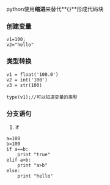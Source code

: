 python使用**缩进**来替代**{}**形成代码块


### 创建变量

```
v1=100;
v2="hello"
```

### 类型转换

```
v1 = float('100.0')
v2 = int('100')
v3 = str(100)

type(v1);//可以知道变量的类型
```

### 分支语句

1. if
```
a=100
b=100
if a==b:
    print "true"
elif a>b:
    print "a>b"
else:
    print "hello"

```



